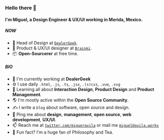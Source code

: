 ### Hello there 👋

#### I'm Miguel, a Design Engineer & UX/UI working in Merida, Mexico.

##### NOW

- 🚎 Head of Design at [`DealerGeek`](https://www.linkedin.com/company/DealerGeek/).
- 🧠 Product & UX/UI designer at [`Brainmi`](https://www.linkedin.com/company/Brainmi/).
- 📦 **Open-Sourcerer** at free time.

##### BIO

- 🚎 I'm currently working at **DealerGeek**
- ⚙️ I use daily `.html`, `.js`, `.ts`, `.jsx`, `.(s)css`, `.vue`, `.svg`
- 🌱 Learning all about **Interaction Design**, **Product Design** and **Product Management**.
- 🌎 I'm mostly active within the **Open Source Community**.
- ✍️ I write a `blog` about software, open source and design.
- 💬 Ping me about **design**, **management**, **open source**, **web development**, **UX/UI**.
- 📫 Reach me at [`twitter.com/migueravila`](https://twitter.com/migueravila) or mail me [`miguel@avila.works`](mailto:miguel@avila.works)
- 🍵 Fun fact? I'm a huge fan of Philosophy and Tea.
